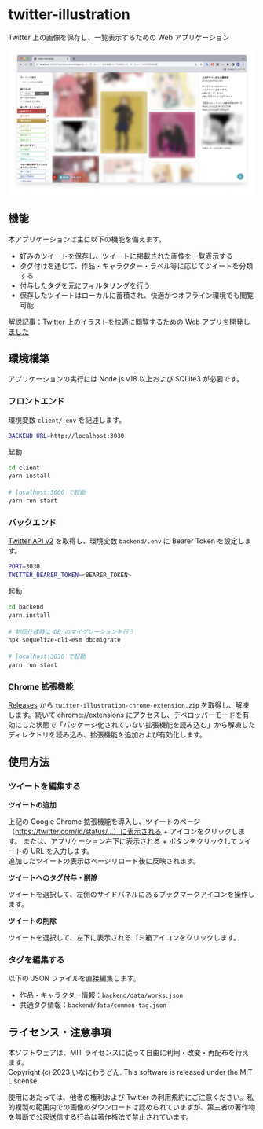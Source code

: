 # twitter-illustration

Twitter 上の画像を保存し、一覧表示するための Web アプリケーション

![スクリーンショット](./screenshot.png)

## 機能
本アプリケーションは主に以下の機能を備えます。

- 好みのツイートを保存し、ツイートに掲載された画像を一覧表示する
- タグ付けを通じて、作品・キャラクター・ラベル等に応じてツイートを分類する
- 付与したタグを元にフィルタリングを行う
- 保存したツイートはローカルに蓄積され、快適かつオフライン環境でも閲覧可能

解説記事：[Twitter 上のイラストを快適に閲覧するための Web アプリを開発しました](https://zenn.dev/inaniwaudon/articles/b361c4f996c980)

## 環境構築

アプリケーションの実行には Node.js v18 以上および SQLite3 が必要です。

### フロントエンド

環境変数 `client/.env` を記述します。

```bash
BACKEND_URL=http://localhost:3030
```

起動

```bash
cd client
yarn install

# localhost:3000 で起動
yarn run start
```

### バックエンド

[Twitter API v2](https://developer.twitter.com/en/docs/twitter-api) を取得し、環境変数 `backend/.env` に Bearer Token を設定します。

```bash
PORT=3030
TWITTER_BEARER_TOKEN=<BEARER_TOKEN>
```

起動

```bash
cd backend
yarn install

# 初回仕様時は DB のマイグレーションを行う
npx sequelize-cli-esm db:migrate

# localhost:3030 で起動
yarn run start
```

### Chrome 拡張機能

[Releases](https://github.com/inaniwaudon/twitter-illustration/releases) から `twitter-illustration-chrome-extension.zip` を取得し、解凍します。続いて chrome://extensions にアクセスし、デベロッパーモードを有効にした状態で「パッケージ化されていない拡張機能を読み込む」から解凍したディレクトリを読み込み、拡張機能を追加および有効化します。

## 使用方法

### ツイートを編集する

**ツイートの追加**

上記の Google Chrome 拡張機能を導入し、ツイートのページ（https://twitter.com/id/status/...）に表示される + アイコンをクリックします。
または、アプリケーション右下に表示される + ボタンをクリックしてツイートの URL を入力します。  
追加したツイートの表示はページリロード後に反映されます。

**ツイートへのタグ付与・削除**

ツイートを選択して、左側のサイドパネルにあるブックマークアイコンを操作します。

**ツイートの削除**

ツイートを選択して、左下に表示されるゴミ箱アイコンをクリックします。

### タグを編集する

以下の JSON ファイルを直接編集します。

- 作品・キャラクター情報：`backend/data/works.json`
- 共通タグ情報：`backend/data/common-tag.json`

## ライセンス・注意事項

本ソフトウェアは、MIT ライセンスに従って自由に利用・改変・再配布を行えます。  
Copyright (c) 2023 いなにわうどん. This software is released under the MIT Liscense.

使用にあたっては、他者の権利および Twitter の利用規約にご注意ください。私的複製の範囲内での画像のダウンロードは認められていますが、第三者の著作物を無断で公衆送信する行為は著作権法で禁止されています。
